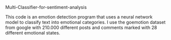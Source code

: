Multi-Classifier-for-sentiment-analysis


This code is an emotion detection program that uses a neural network model to classify text into emotional categories. I use the goemotion dataset from google with 210.000 different posts and comments marked with 28 different emotional states.
